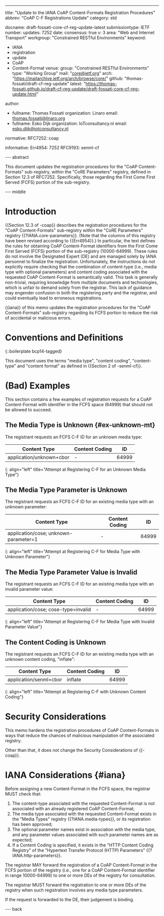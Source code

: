 ---
title: "Update to the IANA CoAP Content-Formats Registration Procedures"
abbrev: "CoAP C-F Registrations Update"
category: std

docname: draft-fossati-core-cf-reg-update-latest
submissiontype: IETF
number:
updates: 7252
date:
consensus: true
v: 3
area: "Web and Internet Transport"
workgroup: "Constrained RESTful Environments"
keyword:
 - IANA
 - registration
 - update
 - CoAP
 - Content-Format
venue:
  group: "Constrained RESTful Environments"
  type: "Working Group"
  mail: "core@ietf.org"
  arch: "https://mailarchive.ietf.org/arch/browse/core/"
  github: "thomas-fossati/draft-cf-reg-update"
  latest: "https://thomas-fossati.github.io/draft-cf-reg-update/draft-fossati-core-cf-reg-update.html"

author:
 - fullname: Thomas Fossati
   organization: Linaro
   email: thomas.fossati@linaro.org
 - fullname: Esko Dijk
   organization: IoTconsultancy.nl
   email: esko.dijk@iotconsultancy.nl

normative:
  RFC7252: coap

informative:
  Err4954: 7252
  RFC9193: senml-cf

--- abstract

This document updates the registration procedures for the "CoAP Content-Formats" sub-registry, within the "CoRE Parameters" registry, defined in Section 12.3 of RFC7252.
Specifically, those regarding the First Come First Served (FCFS) portion of the sub-registry.

--- middle

# Introduction

{{Section 12.3 of -coap}} describes the registration procedures for the "CoAP Content-Formats" sub-registry within the "CoRE Parameters" registry {{?IANA.core-parameters}}.
(Note that the columns of this registry have been revised according to {{Err4954}}.)
In particular, the text defines the rules for obtaining CoAP Content-Format identifiers from the First Come First Served (FCFS) portion of the sub-registry (10000-64999).
These rules do not involve the Designated Expert (DE) and are managed solely by IANA personnel to finalize the registration.
Unfortunately, the instructions do not explicitly require checking that the combination of content-type (i.e., media type with optional parameters) and content coding associated with the requested CoAP Content-Format is semantically valid.
This task is generally non-trivial, requiring knowledge from multiple documents and technologies, which is unfair to demand solely from the registrar.
This lack of guidance may engender confusion in both the registering party and the registrar, and could eventually lead to erroneous registrations.

{{iana}} of this memo updates the registration procedures for the "CoAP Content-Formats" sub-registry regarding its FCFS portion to reduce the risk of accidental or malicious errors.

# Conventions and Definitions

{::boilerplate bcp14-tagged}

This document uses the terms "media type", "content coding", "content-type" and "content format" as defined in {{Section 2 of -senml-cf}}.

# (Bad) Examples

This section contains a few examples of registration requests for a CoAP Content-Format with identifier in the FCFS space (64999) that should not be allowed to succeed.

## The Media Type is Unknown {#ex-unknown-mt}

The registrant requests an FCFS C-F ID for an unknown media type:

| Content Type | Content Coding | ID |
|--|--|--|
| application/unknown+cbor | - | 64999 |
{: align="left" title="Attempt at Registering C-F for an Unknown Media Type"}

## The Media Type Parameter is Unknown

The registrant requests an FCFS C-F ID for an existing media type with an unknown parameter:

| Content Type | Content Coding | ID |
|--|--|--|
| application/cose; unknown-parameter=1 | - | 64999 |
{: align="left" title="Attempt at Registering C-F for Media Type with Unknown Parameter"}

## The Media Type Parameter Value is Invalid

The registrant requests an FCFS C-F ID for an existing media type with an invalid parameter value:

| Content Type | Content Coding | ID |
|--|--|--|
| application/cose; cose-type=invalid | - | 64999 |
{: align="left" title="Attempt at Registering C-F for Media Type with Invalid Parameter Value"}

## The Content Coding is Unknown

The registrant requests an FCFS C-F ID for an existing media type with an unknown content coding, "inflate":

| Content Type | Content Coding | ID |
|--|--|--|
| application/senml+cbor | inflate | 64999 |
{: align="left" title="Attempt at Registering C-F with Unknown Content Coding"}

# Security Considerations

This memo hardens the registration procedures of CoAP Content-Formats in ways that reduce the chances of malicious manipulation of the associated registry.

Other than that, it does not change the Security Considerations of {{-coap}}.

# IANA Considerations {#iana}

Before assigning a new Content-Format in the FCFS space, the registrar MUST check that:

1. The content-type associated with the requested Content-Format is not associated with an already registered CoAP Content-Format;
1. The media type associated with the requested Content-Format exists in the "Media Types" registry {{?IANA.media-types}}, or its registration has been approved;
1. The optional parameter names exist in association with the media type, and any parameter values associated with such parameter names are as expected;
1. If a Content Coding is specified, it exists in the "HTTP Content Coding Registry" of the "Hypertext Transfer Protocol (HTTP) Parameters" {{?IANA.http-parameters}}.

The registrar MAY forward the registration of a CoAP Content-Format in the FCFS portion of the registry (i.e., one for a CoAP Content-Format identifier in range 10000-64999) to one or more DEs of the registry for consultation.

The registrar MUST forward the registration to one or more DEs of the registry when such registration involves any media type parameters.

If the request is forwarded to the DE, their judgement is binding.

--- back
